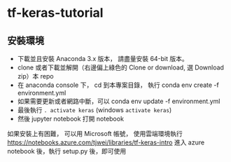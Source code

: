 # tf-keras-tutorial
## 安裝環境

* 下載並且安裝 Anaconda 3.x 版本， 請盡量安裝 64-bit 版本。
* clone 或者下載並解開（右邊偏上綠色的 Clone or download, 選 Download zip）本 repo
* 在 anaconda console 下， cd 到本專案目錄， 執行 conda env create -f environment.yml
* 如果需要更新或者網路中斷，可以 conda env update -f environment.yml
* 最後執行 `. activate keras` (windows  `activate keras`)
* 然後 jupyter notebook 打開 notebook

如果安裝上有困難， 可以用 Microsoft 帳號， 使用雲端環境執行 https://notebooks.azure.com/tjwei/libraries/tf-keras-intro
進入 azure notebook 後，執行 setup.py 後，即可使用
